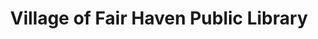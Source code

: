 ---
layout: repo
title: "Village of Fair Haven Public Library"
id: 19816
permalink: repos/19816/
---